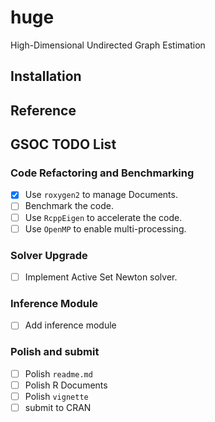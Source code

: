 # huge
High-Dimensional Undirected Graph Estimation

## Installation

## Reference

## GSOC TODO List

### Code Refactoring and Benchmarking
- [x] Use `roxygen2` to manage Documents.
- [ ] Benchmark the code.
- [ ] Use `RcppEigen` to accelerate the code.
- [ ] Use `OpenMP` to enable multi-processing.

### Solver Upgrade
- [ ] Implement Active Set Newton solver.

### Inference Module
- [ ] Add inference module

### Polish and submit
- [ ] Polish `readme.md`
- [ ] Polish R Documents
- [ ] Polish `vignette`
- [ ] submit to CRAN
